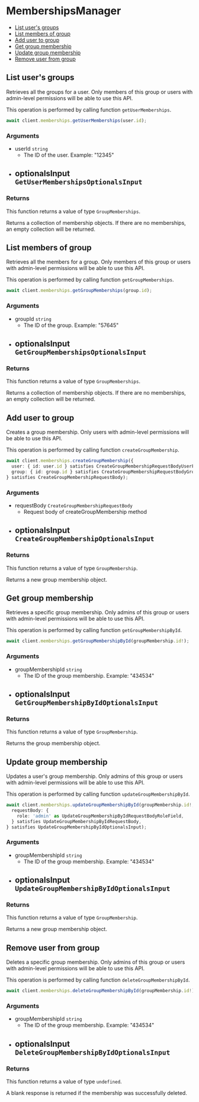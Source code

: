 # MembershipsManager

- [List user's groups](#list-users-groups)
- [List members of group](#list-members-of-group)
- [Add user to group](#add-user-to-group)
- [Get group membership](#get-group-membership)
- [Update group membership](#update-group-membership)
- [Remove user from group](#remove-user-from-group)

## List user's groups

Retrieves all the groups for a user. Only members of this
group or users with admin-level permissions will be able to
use this API.

This operation is performed by calling function `getUserMemberships`.

```ts
await client.memberships.getUserMemberships(user.id);
```

### Arguments

- userId `string`
  - The ID of the user. Example: "12345"
- optionalsInput `GetUserMembershipsOptionalsInput`
  -

### Returns

This function returns a value of type `GroupMemberships`.

Returns a collection of membership objects. If there are no
memberships, an empty collection will be returned.

## List members of group

Retrieves all the members for a group. Only members of this
group or users with admin-level permissions will be able to
use this API.

This operation is performed by calling function `getGroupMemberships`.

```ts
await client.memberships.getGroupMemberships(group.id);
```

### Arguments

- groupId `string`
  - The ID of the group. Example: "57645"
- optionalsInput `GetGroupMembershipsOptionalsInput`
  -

### Returns

This function returns a value of type `GroupMemberships`.

Returns a collection of membership objects. If there are no
memberships, an empty collection will be returned.

## Add user to group

Creates a group membership. Only users with
admin-level permissions will be able to use this API.

This operation is performed by calling function `createGroupMembership`.

```ts
await client.memberships.createGroupMembership({
  user: { id: user.id } satisfies CreateGroupMembershipRequestBodyUserField,
  group: { id: group.id } satisfies CreateGroupMembershipRequestBodyGroupField,
} satisfies CreateGroupMembershipRequestBody);
```

### Arguments

- requestBody `CreateGroupMembershipRequestBody`
  - Request body of createGroupMembership method
- optionalsInput `CreateGroupMembershipOptionalsInput`
  -

### Returns

This function returns a value of type `GroupMembership`.

Returns a new group membership object.

## Get group membership

Retrieves a specific group membership. Only admins of this
group or users with admin-level permissions will be able to
use this API.

This operation is performed by calling function `getGroupMembershipById`.

```ts
await client.memberships.getGroupMembershipById(groupMembership.id!);
```

### Arguments

- groupMembershipId `string`
  - The ID of the group membership. Example: "434534"
- optionalsInput `GetGroupMembershipByIdOptionalsInput`
  -

### Returns

This function returns a value of type `GroupMembership`.

Returns the group membership object.

## Update group membership

Updates a user's group membership. Only admins of this
group or users with admin-level permissions will be able to
use this API.

This operation is performed by calling function `updateGroupMembershipById`.

```ts
await client.memberships.updateGroupMembershipById(groupMembership.id!, {
  requestBody: {
    role: 'admin' as UpdateGroupMembershipByIdRequestBodyRoleField,
  } satisfies UpdateGroupMembershipByIdRequestBody,
} satisfies UpdateGroupMembershipByIdOptionalsInput);
```

### Arguments

- groupMembershipId `string`
  - The ID of the group membership. Example: "434534"
- optionalsInput `UpdateGroupMembershipByIdOptionalsInput`
  -

### Returns

This function returns a value of type `GroupMembership`.

Returns a new group membership object.

## Remove user from group

Deletes a specific group membership. Only admins of this
group or users with admin-level permissions will be able to
use this API.

This operation is performed by calling function `deleteGroupMembershipById`.

```ts
await client.memberships.deleteGroupMembershipById(groupMembership.id!);
```

### Arguments

- groupMembershipId `string`
  - The ID of the group membership. Example: "434534"
- optionalsInput `DeleteGroupMembershipByIdOptionalsInput`
  -

### Returns

This function returns a value of type `undefined`.

A blank response is returned if the membership was
successfully deleted.
